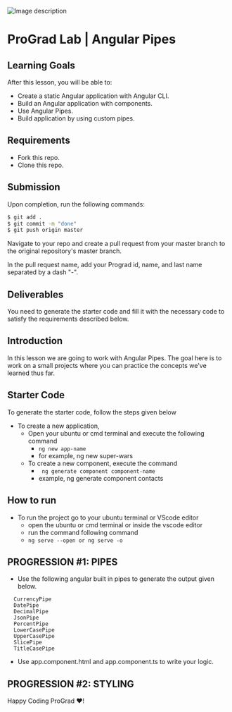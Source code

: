 ![Image description](https://i1.faceprep.in/ProGrad/face-logo-resized.png)

# ProGrad Lab | Angular Pipes



## Learning Goals

After this lesson, you will be able to:

- Create a static Angular application with Angular CLI.
- Build an Angular application with components.
- Use Angular Pipes.
- Build application by using custom pipes.

## Requirements

- Fork this repo.
- Clone this repo.

## Submission

Upon completion, run the following commands:

```bash
$ git add .
$ git commit -m "done"
$ git push origin master
```

Navigate to your repo and create a pull request from your master branch to the original repository's master branch.

In the pull request name, add your Prograd id, name, and last name separated by a dash "-".

## Deliverables

You need to generate the starter code and fill it with the necessary code to satisfy the requirements described below.

## Introduction

In this lesson we are going to work with Angular Pipes. The goal here is to work on a small projects where you can practice the concepts we've learned thus far.

## Starter Code

To generate the starter code, follow the steps given below

- To create a new application,
    - Open your ubuntu or cmd terminal and execute the following command
      - ```ng new app-name```
      - for example, ng new super-wars
    - To create a new component, execute the command 
      - ``` ng generate component component-name```
      - example, ng generate component contacts
      
## How to run

- To run the project go to your ubuntu terminal or VScode editor
    - open the ubuntu or cmd terminal or inside the vscode editor
    - run the command following command
    - ```ng serve --open or ng serve -o```


## PROGRESSION #1: PIPES

- Use the following angular built in pipes to generate the output given below.
```
  CurrencyPipe
  DatePipe
  DecimalPipe
  JsonPipe
  PercentPipe
  LowerCasePipe
  UpperCasePipe
  SlicePipe
  TitleCasePipe
```
- Use app.component.html and app.component.ts to write your logic.

## PROGRESSION #2: STYLING

Happy Coding ProGrad ❤️!
